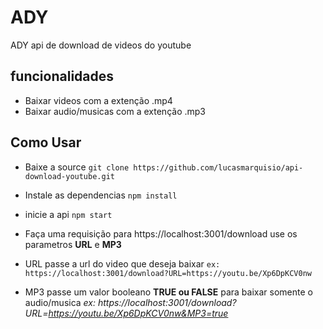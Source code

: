 # ADY

ADY api de download de videos do youtube

## funcionalidades

- Baixar videos com a extenção .mp4
- Baixar audio/musicas com a extenção .mp3

## Como Usar

- Baixe a source  `git clone https://github.com/lucasmarquisio/api-download-youtube.git`

- Instale as dependencias ```npm install```

- inicie a api ```npm start```

- Faça uma requisição para https://localhost:3001/download  use os parametros **URL** e **MP3**

- URL passe a url do video que deseja baixar `ex: https://localhost:3001/download?URL=https://youtu.be/Xp6DpKCV0nw`

- MP3 passe um valor booleano **TRUE ou FALSE** para baixar somente o audio/musica _ex: https://localhost:3001/download?URL=https://youtu.be/Xp6DpKCV0nw&MP3=true_


